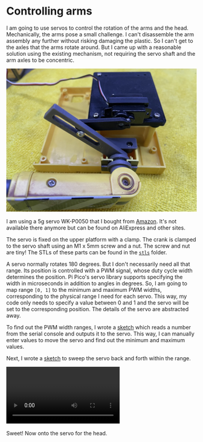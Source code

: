 # Controlling arms

I am going to use servos to control the rotation of the arms and the head. Mechanically, the arms pose a small challenge. I can't disassemble the arm assembly any further without risking damaging the plastic. So I can't get to the axles that the arms rotate around. But I came up with a reasonable solution using the existing mechanism, not requiring the servo shaft and the arm axles to be concentric.

![arm_servo](./media/IMG_0799.jpeg)

I am using a 5g servo WK-P0050 that I bought from [Amazon](https://www.amazon.com/gp/product/B09TKLQ44L). It's not available there anymore but can be found on AliExpress and other sites.

The servo is fixed on the upper platform with a clamp. The crank is clamped to the servo shaft using an M1 x 5mm screw and a nut. The screw and nut are tiny! The STLs of these parts can be found in the [`stls`](./stls/) folder.

A servo normally rotates 180 degrees. But I don't necessarily need all that range. Its position is controlled with a PWM signal, whose duty cycle width determines the position. Pi Pico's servo library supports specifying the width in microseconds in addition to angles in degrees. So, I am going to map range `[0, 1]` to the minimum and maximum PWM widths, corresponding to the physical range I need for each servo. This way, my code only needs to specify a value between 0 and 1 and the servo will be set to the corresponding position. The details of the servo are abstracted away.

To find out the PWM width ranges, I wrote a [sketch](./debug/servo_calibrate/) which reads a number from the serial console and outputs it to the servo. This way, I can manually enter values to move the servo and find out the minimum and maximum values.

Next, I wrote a [sketch](./debug/servo_sweep/) to sweep the servo back and forth within the range.

![sweep](./media/IMG_0797.mov)

Sweet! Now onto the servo for the head.
